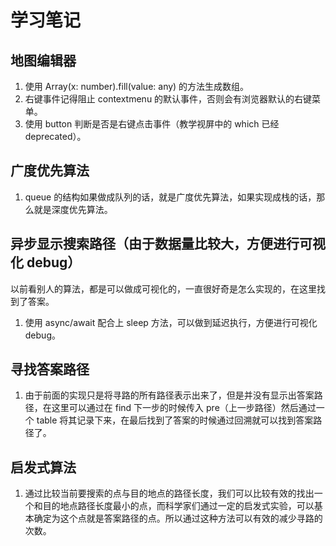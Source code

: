 # 学习笔记

## 地图编辑器

1. 使用 Array(x: number).fill(value: any) 的方法生成数组。
2. 右键事件记得阻止 contextmenu 的默认事件，否则会有浏览器默认的右键菜单。
3. 使用 button 判断是否是右键点击事件（教学视屏中的 which 已经 deprecated）。

## 广度优先算法

1. queue 的结构如果做成队列的话，就是广度优先算法，如果实现成栈的话，那么就是深度优先算法。

## 异步显示搜索路径（由于数据量比较大，方便进行可视化 debug）

以前看别人的算法，都是可以做成可视化的，一直很好奇是怎么实现的，在这里找到了答案。

1. 使用 async/await 配合上 sleep 方法，可以做到延迟执行，方便进行可视化 debug。

## 寻找答案路径

1. 由于前面的实现只是将寻路的所有路径表示出来了，但是并没有显示出答案路径，在这里可以通过在 find 下一步的时候传入 pre（上一步路径）然后通过一个 table 将其记录下来，在最后找到了答案的时候通过回溯就可以找到答案路径了。

## 启发式算法

1. 通过比较当前要搜索的点与目的地点的路径长度，我们可以比较有效的找出一个和目的地点路径长度最小的点，而科学家们通过一定的启发式实验，可以基本确定为这个点就是答案路径的点。所以通过这种方法可以有效的减少寻路的次数。
